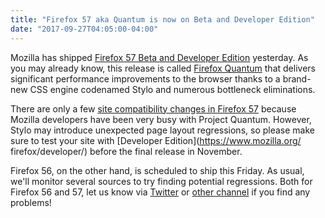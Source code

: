 ```yaml
---
title: "Firefox 57 aka Quantum is now on Beta and Developer Edition"
date: "2017-09-27T04:05:00-04:00"
---
```

Mozilla has shipped [Firefox 57 Beta and Developer Edition](https://www.mozilla.org/firefox/channel/desktop/) yesterday. As you may already know, this release is called [Firefox Quantum](https://blog.mozilla.org/blog/2017/09/26/firefox-quantum-beta-developer-edition/) that delivers significant performance improvements to the browser thanks to a brand-new CSS engine codenamed Stylo and numerous bottleneck eliminations.

There are only a few [site compatibility changes in Firefox 57](https://www.fxsitecompat.dev/en-CA/versions/57/) because Mozilla developers have been very busy with Project Quantum. However, Stylo may introduce unexpected page layout regressions, so please make sure to test your site with [Developer Edition](https://www.mozilla.org/
firefox/developer/) before the final release in November.

Firefox 56, on the other hand, is scheduled to ship this Friday. As usual, we'll monitor several sources to try finding potential regressions. Both for Firefox 56 and 57, let us know via [Twitter](https://twitter.com/FxSiteCompat) or [other channel](https://www.fxsitecompat.dev/en-CA/contribute/) if you find any problems!
